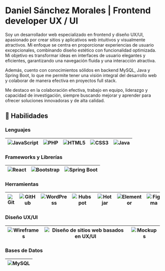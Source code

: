 # Daniel Sánchez Morales | Frontend developer UX / UI

Soy un desarrollador web especializado en frontend y diseño UX/UI, apasionado por crear sitios y aplicativos web intuitivos y visualmente atractivos. Mi enfoque se centra en proporcionar experiencias de usuario excepcionales, combinando diseño estético con funcionalidad optimizada. Mi objetivo es transformar ideas en interfaces de usuario elegantes y eficientes, garantizando una navegación fluida y una interacción atractiva.

Además, cuento con conocimientos sólidos en backend MySQL, Java y Spring Boot, lo que me permite tener una visión integral del desarrollo web y colaborar de manera efectiva en proyectos full stack.

Me destaco en la colaboración efectiva, trabajo en equipo, liderazgo y capacidad de investigación, siempre buscando mejorar y aprender para ofrecer soluciones innovadoras y de alta calidad.

## 🚀 Habilidades

### Lenguajes
| ![JavaScript](https://img.shields.io/badge/-JavaScript-F7DF1E?logo=javascript&logoColor=black) | ![PHP](https://img.shields.io/badge/-PHP-777BB4?logo=php&logoColor=white) | ![HTML5](https://img.shields.io/badge/-HTML5-E34F26?logo=html5&logoColor=white) | ![CSS3](https://img.shields.io/badge/-CSS3-1572B6?logo=css3&logoColor=white) | ![Java](https://img.shields.io/badge/-Java-007396?logo=java&logoColor=white) |
|---|---|---|---|---|

### Frameworks y Librerías
| ![React](https://img.shields.io/badge/-React-61DAFB?logo=react&logoColor=black) | ![Bootstrap](https://img.shields.io/badge/-Bootstrap-7952B3?logo=bootstrap&logoColor=white) | ![Spring Boot](https://img.shields.io/badge/-Spring%20Boot-6DB33F?logo=spring-boot&logoColor=white) |
|---|---|---|

### Herramientas
| ![Git](https://img.shields.io/badge/-Git-F05032?logo=git&logoColor=white) | ![GitHub](https://img.shields.io/badge/-GitHub-181717?logo=github&logoColor=white) | ![WordPress](https://img.shields.io/badge/-WordPress-21759B?logo=wordpress&logoColor=white) | ![Hubspot](https://img.shields.io/badge/-Hubspot-FF7A59?logo=hubspot&logoColor=white) | ![Hotjar](https://img.shields.io/badge/-Hotjar-FD3A5C?logo=hotjar&logoColor=white) | ![Elementor](https://img.shields.io/badge/-Elementor-9146FF?logo=elementor&logoColor=white) | ![Figma](https://img.shields.io/badge/-Figma-F24E1E?logo=figma&logoColor=white) | ![Adobe Photoshop](https://img.shields.io/badge/-Adobe%20Photoshop-31A8FF?logo=adobe-photoshop&logoColor=white) | ![Adobe Illustrator](https://img.shields.io/badge/-Adobe%20Illustrator-FF9A00?logo=adobe-illustrator&logoColor=white) |
|---|---|---|---|---|---|---|---|---

### Diseño UX/UI
| ![Wireframes](https://img.shields.io/badge/-Wireframes-007ACC?logo=blueprint&logoColor=white) | ![Diseño de sitios web basados en UX/UI](https://img.shields.io/badge/-UX%2FUI%20Design-FF4088?logo=adobe-xd&logoColor=white) | ![Mockups](https://img.shields.io/badge/-Mockups-FF9A00?logo=mockup&logoColor=white) |
|---|---|---|

### Bases de Datos
| ![MySQL](https://img.shields.io/badge/-MySQL-4479A1?logo=mysql&logoColor=white) |
|---|
